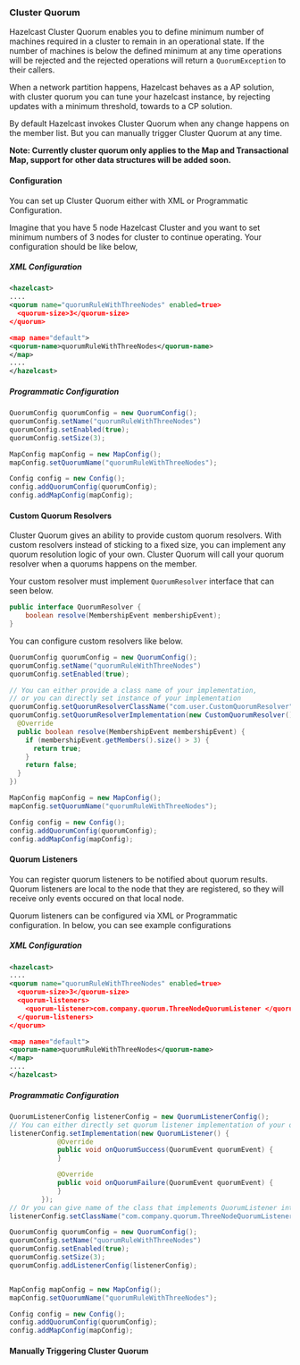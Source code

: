 ### Cluster Quorum

Hazelcast Cluster Quorum enables you to define minimum number of machines required in a cluster to remain in an operational state. If the number of machines is below the defined minimum at any time operations will be rejected and the rejected operations will return a `QuorumException` to their callers.

When a network partition happens, Hazelcast behaves as a AP solution, with cluster quorum you can tune your hazelcast instance, by rejecting updates with a minimum threshold, towards to a CP solution.

By default Hazelcast invokes Cluster Quorum when any change happens on the member list. But you can manually trigger Cluster Quorum at any time.

**Note: Currently cluster quorum only applies to the Map and Transactional Map, support for other data structures will be added soon.**


#### Configuration

You can set up Cluster Quorum either with XML or Programmatic Configuration.

Imagine that you have 5 node Hazelcast Cluster and you want to set minimum numbers of 3 nodes for cluster to continue operating. Your configuration should be like below,

##### XML Configuration

```xml
<hazelcast>
....
<quorum name="quorumRuleWithThreeNodes" enabled=true>
  <quorum-size>3</quorum-size>
</quorum>

<map name="default">
<quorum-name>quorumRuleWithThreeNodes</quorum-name>
</map>
....
</hazelcast>

```

##### Programmatic Configuration

```java
QuorumConfig quorumConfig = new QuorumConfig();
quorumConfig.setName("quorumRuleWithThreeNodes")
quorumConfig.setEnabled(true);
quorumConfig.setSize(3);

MapConfig mapConfig = new MapConfig();
mapConfig.setQuorumName("quorumRuleWithThreeNodes");

Config config = new Config();
config.addQuorumConfig(quorumConfig);
config.addMapConfig(mapConfig);

```


#### Custom Quorum Resolvers
Cluster Quorum gives an ability to provide custom quorum resolvers. With custom resolvers instead of sticking to a fixed size, you can implement any quorum resolution logic of your own. Cluster Quorum will call your quorum resolver when a quorums happens on the member.

Your custom resolver must implement `QuorumResolver` interface that can seen below.

```java
public interface QuorumResolver {
    boolean resolve(MembershipEvent membershipEvent);
}
```

You can configure custom resolvers like below.
```java
QuorumConfig quorumConfig = new QuorumConfig();
quorumConfig.setName("quorumRuleWithThreeNodes")
quorumConfig.setEnabled(true);

// You can either provide a class name of your implementation,
// or you can directly set instance of your implementation
quorumConfig.setQuorumResolverClassName("com.user.CustomQuorumResolver");
quorumConfig.setQuorumResolverImplementation(new CustomQuorumResolver() {
  @Override
  public boolean resolve(MembershipEvent membershipEvent) {
    if (membershipEvent.getMembers().size() > 3) {
      return true;
    }
    return false;
  }
})

MapConfig mapConfig = new MapConfig();
mapConfig.setQuorumName("quorumRuleWithThreeNodes");

Config config = new Config();
config.addQuorumConfig(quorumConfig);
config.addMapConfig(mapConfig);

```

#### Quorum Listeners
You can register quorum listeners to be notified about quorum results. Quorum listeners are local to the node that they are registered, so they will receive only events occured on that local node. 

Quorum listeners can be configured via XML or Programmatic configuration. In below, you can see example configurations
 
##### XML Configuration
```xml
<hazelcast>
....
<quorum name="quorumRuleWithThreeNodes" enabled=true>
  <quorum-size>3</quorum-size>
  <quorum-listeners> 
    <quorum-listener>com.company.quorum.ThreeNodeQuorumListener </quorum-listener>
  </quorum-listeners>
</quorum>

<map name="default">
<quorum-name>quorumRuleWithThreeNodes</quorum-name>
</map>
....
</hazelcast>
```

##### Programmatic Configuration
```java
QuorumListenerConfig listenerConfig = new QuorumListenerConfig();
// You can either directly set quorum listener implementation of your own
listenerConfig.setImplementation(new QuorumListener() {
            @Override
            public void onQuorumSuccess(QuorumEvent quorumEvent) {
            }

            @Override
            public void onQuorumFailure(QuorumEvent quorumEvent) {
            }
        });
// Or you can give name of the class that implements QuorumListener interface.
listenerConfig.setClassName("com.company.quorum.ThreeNodeQuorumListener");

QuorumConfig quorumConfig = new QuorumConfig();
quorumConfig.setName("quorumRuleWithThreeNodes")
quorumConfig.setEnabled(true);
quorumConfig.setSize(3);
quorumConfig.addListenerConfig(listenerConfig);


MapConfig mapConfig = new MapConfig();
mapConfig.setQuorumName("quorumRuleWithThreeNodes");

Config config = new Config();
config.addQuorumConfig(quorumConfig);
config.addMapConfig(mapConfig);
```


#### Manually Triggering Cluster Quorum
